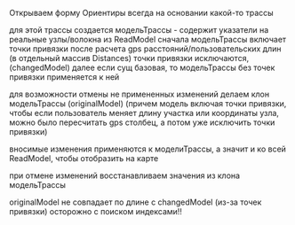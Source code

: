 ﻿Открываем форму Ориентиры всегда на основании какой-то трассы

для этой трассы создается модельТрассы - содержит указатели на реальные узлы/волокна из ReadModel
сначала модельТрассы включает точки привязки 
после расчета gps расстояний/пользовательских длин (в отдельный массив Distances)
точки привязки исключаются, (changedModel)
далее если сущ базовая, то модельТрассы без точек привязки применяется к ней

для возможности отмены не примененных изменений делаем клон модельТрассы (originalModel)
(причем модель включая точки привязки, 
 чтобы если пользователь меняет длину участка или координаты узла,
 можно было пересчитать gps столбец, 
 а потом уже исключить точки привязки)

вносимые изменения применяются к моделиТрассы,
а значит и ко всей ReadModel, чтобы отобразить на карте

при отмене изменений восстанавливаем значения из клона модельТрассы

originalModel не совпадает по длине с changedModel (из-за точек привязки)
осторожно с поиском индексами!!